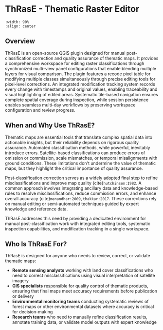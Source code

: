 # ThRasE - Thematic Raster Editor

```{image} images/overview.webp
:width: 90%
:align: center
```
## Overview

ThRasE is an open-source QGIS plugin designed for manual post-classification correction and quality assurance of thematic maps. It provides a comprehensive workspace for editing raster classifications through synchronized multi-view panel configurations that enable blending multiple layers for visual comparison. The plugin features a recode pixel table for modifying multiple classes simultaneously through precise editing tools for pixel-level corrections. An integrated modification tracking system records every change with timestamps and original values, enabling traceability and visual highlighting of edited areas. Systematic tile-based navigation ensures complete spatial coverage during inspection, while session persistence enables seamless multi-day workflows by preserving workspace configuration and review progress.

## When and Why Use ThRasE?

Thematic maps are essential tools that translate complex spatial data into actionable insights, but their reliability depends on rigorous quality assurance. Automated classification methods, while powerful, inevitably introduce errors. Satellite-based classifications can produce errors of omission or commission, scale mismatches, or temporal misalignments with ground conditions. These limitations don't undermine the value of thematic maps, but they highlight the critical importance of quality assurance.

Post-classification correction serves as a widely adopted final step to refine misclassifications and improve map quality {cite}`hutchinson:1982`. A common approach involves integrating ancillary data and knowledge-based rules to resolve misclassifications, reduce commission errors, and enhance overall accuracy {cite}`manandhar:2009,thakkar:2017`. These corrections rely on manual editing or semi-automated techniques guided by expert knowledge and reference data.

ThRasE addresses this need by providing a dedicated environment for manual post-classification work with integrated editing tools, systematic inspection capabilities, and modification tracking in a single workspace.

## Who Is ThRasE For?

ThRasE is designed for anyone who needs to review, correct, or validate thematic maps:

- **Remote sensing analysts** working with land cover classifications who need to correct misclassifications using visual interpretation of satellite imagery
- **GIS specialists** responsible for quality control of thematic products, ensuring that final maps meet accuracy requirements before publication or delivery
- **Environmental monitoring teams** conducting systematic reviews of forest maps or other environmental datasets where accuracy is critical for decision-making
- **Research teams** who need to manually refine classification results, annotate training data, or validate model outputs with expert knowledge
